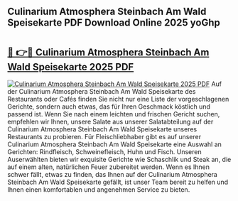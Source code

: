 ## Culinarium Atmosphera Steinbach Am Wald Speisekarte PDF Download Online 2025 yoGhp

# <h2><a href="http://gc76bm.nevu.top/?p=Culinarium+Atmosphera+Steinbach+Am+Wald+Speisekarte">🔗 👉🔴 Culinarium Atmosphera Steinbach Am Wald Speisekarte 2025 PDF</a></h2>

[![Culinarium Atmosphera Steinbach Am Wald Speisekarte 2025 PDF](https://i.imgur.com/dBaPXMq.png)](http://gc76bm.nevu.top/?p=Culinarium+Atmosphera+Steinbach+Am+Wald+Speisekarte)
Auf der Culinarium Atmosphera Steinbach Am Wald Speisekarte des Restaurants oder Cafés finden Sie nicht nur eine Liste der vorgeschlagenen Gerichte, sondern auch etwas, das für Ihren Geschmack köstlich und passend ist. Wenn Sie nach einem leichten und frischen Gericht suchen, empfehlen wir Ihnen, unsere Salate aus unserer Salatabteilung auf der Culinarium Atmosphera Steinbach Am Wald Speisekarte unseres Restaurants zu probieren. Für Fleischliebhaber gibt es auf unserer Culinarium Atmosphera Steinbach Am Wald Speisekarte eine Auswahl an Gerichten: Rindfleisch, Schweinefleisch, Huhn und Fisch. Unseren Auserwählten bieten wir exquisite Gerichte wie Schaschlik und Steak an, die auf einem alten, natürlichen Feuer zubereitet werden. Wenn es Ihnen schwer fällt, etwas zu finden, das Ihnen auf der Culinarium Atmosphera Steinbach Am Wald Speisekarte gefällt, ist unser Team bereit zu helfen und Ihnen einen komfortablen und angenehmen Service zu bieten.
